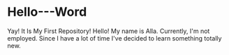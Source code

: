 # Hello---Word
Yay! It Is My First Repository!
Hello!
My name is Alla. Currently, I'm not employed. Since I have a lot of time I've decided to learn something totally new.
